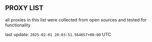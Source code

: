 ## PROXY LIST

all proxies in this list were collected from open sources and tested for functionality

last update: `2025-02-01 20:03:51.564657+00:00` UTC